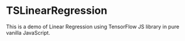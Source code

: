 # TSLinearRegression

This is a demo of Linear Regression using TensorFlow JS library in pure vanilla JavaScript.
